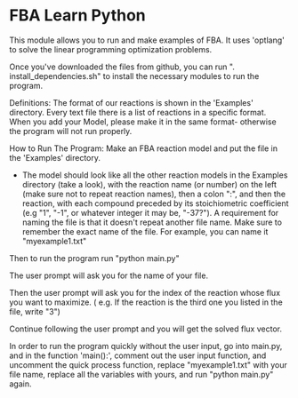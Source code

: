 # FBA Learn Python


This module allows you to run and make examples of FBA.
It uses 'optlang' to solve the linear programming optimization problems.


Once you've downloaded the files from github, you can run ". install_dependencies.sh" to install the necessary modules to run the program.



Definitions:
The format of our reactions is shown in the 'Examples' directory. Every text file there is a list of reactions in a specific format.
When you add your Model, please make it in the same format- otherwise the program will not run properly.

How to Run The Program:
Make an FBA reaction model and put the file in the 'Examples' directory.
* The model should look like all the other reaction models in the Examples directory (take a look), with the reaction name (or number) on the left (make sure not to repeat reaction names), then a colon ":", and then the reaction, with each compound preceded by its stoichiometric coefficient (e.g "1", "-1", or whatever integer it may be, "-37?").
A requirement for naming the file is that it doesn't repeat another file name.
Make sure to remember the exact name of the file. For example, you can name it "myexample1.txt"

Then to run the program run "python main.py"

The user prompt will ask you for the name of your file.

Then the user prompt will ask you for the index of the reaction whose flux you want to maximize.
( e.g. If the reaction is the third one you listed in the file, write "3")

Continue following the user prompt and you will get the solved flux vector.

In order to run the program quickly without the user input, go into main.py, and in the function 'main():', comment out the user input function,
and uncomment the quick process function, replace "myexample1.txt" with your file name, replace all the variables with yours, and run "python main.py" again.











